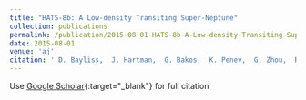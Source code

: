 ```yaml
---
title: "HATS-8b: A Low-density Transiting Super-Neptune"
collection: publications
permalink: /publication/2015-08-01-HATS-8b-A-Low-density-Transiting-Super-Neptune
date: 2015-08-01
venue: 'aj'
citation: ' D. Bayliss,  J. Hartman,  G. Bakos,  K. Penev,  G. Zhou,  R. Brahm,  M. Rabus,  A. Jordán,  L. Mancini,  M. de Val-Borro,  W. Bhatti,  N. Espinoza,  Z. Csubry,  A. Howard,  B. Fulton,  L. Buchhave,  T. Henning,  B. Schmidt,  S. Ciceri,  R. Noyes,  H. Isaacson,  G. Marcy,  V. Suc,  J. Lázár,  I. Papp,  P. Sári, &quot;HATS-8b: A Low-density Transiting Super-Neptune.&quot; aj, 2015.'
---
```

Use [Google Scholar](https://scholar.google.com/scholar?q=HATS+8b:+A+Low+density+Transiting+Super+Neptune){:target="_blank"} for full citation